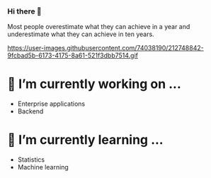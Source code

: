 ### Hi there 👋

Most people overestimate what they can achieve in a year and underestimate what they can achieve in ten years.

https://user-images.githubusercontent.com/74038190/212748842-9fcbad5b-6173-4175-8a61-521f3dbb7514.gif

# 🔭 I’m currently working on ...
  - Enterprise applications
  - Backend 
  
    
# 🌱 I’m currently learning ...
  - Statistics
  - Machine learning
  
<!--
**YogeshGK/YogeshGK** is a ✨ _special_ ✨ repository because its `README.md` (this file) appears on your GitHub profile.

Here are some ideas to get you started:

- 🔭 I’m currently working on ...
- 🌱 I’m currently learning ...
- 👯 I’m looking to collaborate on ...
- 🤔 I’m looking for help with ...
- 💬 Ask me about ...
- 📫 How to reach me: ...
- 😄 Pronouns: ...
- ⚡ Fun fact: ...
-->
